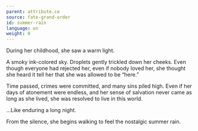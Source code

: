 ```yaml
---
parent: attribute.ce
source: fate-grand-order
id: summer-rain
language: en
weight: 0
---
```


During her childhood, she saw a warm light.

A smoky ink-colored sky.
Droplets gently trickled down her cheeks.
Even though everyone had rejected her, even if nobody loved her, she thought she heard it tell her that she was allowed to be “here.”

Time passed, crimes were committed, and many sins piled high.
Even if her days of atonement were endless, and her sense of salvation never came as long as she lived, she was resolved to live in this world.

…Like enduring a long night.

From the silence, she begins walking to feel the nostalgic summer rain.
